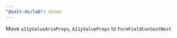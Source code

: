 ```yaml
---
"@salt-ds/lab": minor
---
```


Move `a11yValueAriaProps`, `A11yValueProps` to `FormFieldContextNext`
